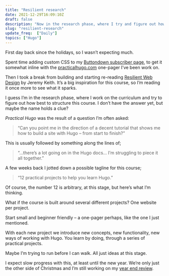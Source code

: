 ```yaml
---
title: "Resilient research"
date: 2021-12-29T16:09:10Z
draft: false
description: "Now in the research phase, where I try and figure out how best to structure this course. I don’t have the answer yet, maybe the name holds a clue?"
slug: "resilient-research"
update_freq:  ["Daily"]
topics: ["Hugo"]
---
```


First day back since the holidays, so I wasn’t expecting much. 

Spent time adding custom CSS to my [Buttondown subscriber page](https://buttondown.email/practicalhugo), to get it somewhat inline with the [practicalhugo.com](http://practicalhugo.com) one-pager I’ve been work on. 

Then I took a break from building and starting re-reading [Resilient Web Design](https://resilientwebdesign.com/) by Jeremy Keith. It’s a big inspiration for this course, so I’m reading it once more to see what it sparks.

I guess I’m in the research phase, where I work on the curriculum and try to figure out how best to structure this course. I don’t have the answer yet, but maybe the name holds a clue?  

*Practical Hugo* was the result of a question I’m often asked: 

> “Can you point me in the direction of a decent tutorial that shows me how to build a site with Hugo – from start to finish?” 
 
This is usually followed by something along the lines of; 

> “...there’s a lot going on in the Hugo docs... I’m struggling to piece it all together.”

A few weeks back I jotted down a possible tagline for this course; 

> “12 practical projects to help you learn Hugo.”

Of course, the number 12 is arbitrary, at this stage, but here’s what I’m thinking.

What if the course is built around several different projects? One website per project.

Start small and beginner friendly – a one-pager perhaps, like the one I just mentioned. 

With each new project we introduce new concepts, new functionality, new ways of working with Hugo. You learn by doing, through a series of practical projects.

Maybe I’m trying to run before I can walk. All just ideas at this stage.

I expect slow progress with this, at least until the new year. We’re only just the other side of Christmas and I’m still working on my [year end review](/topics/year-in-review/).